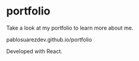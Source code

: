 # portfolio
Take a look at my portfolio to learn more about me.

pablosuarezdev.github.io/portfolio

Developed with React.
